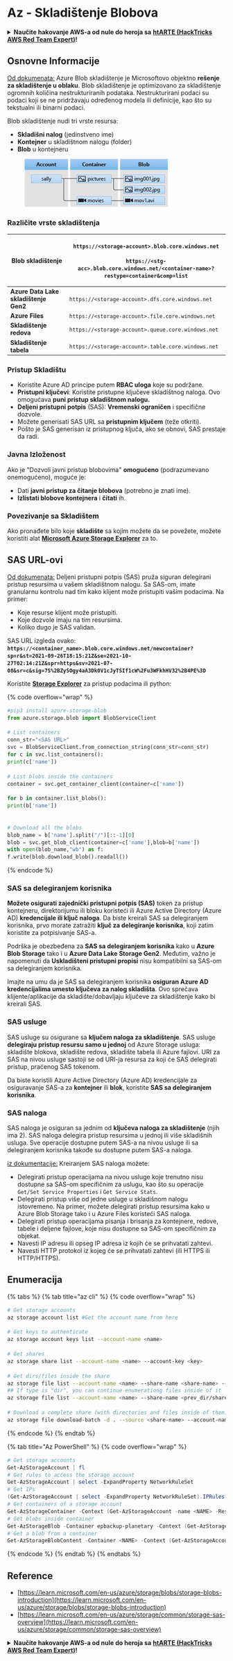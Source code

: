 # Az - Skladištenje Blobova

<details>

<summary><strong>Naučite hakovanje AWS-a od nule do heroja sa</strong> <a href="https://training.hacktricks.xyz/courses/arte"><strong>htARTE (HackTricks AWS Red Team Expert)</strong></a><strong>!</strong></summary>

Drugi načini podrške HackTricks-u:

* Ako želite da vidite svoju **kompaniju reklamiranu na HackTricks-u** ili **preuzmete HackTricks u PDF formatu** proverite [**PLANOVE ZA PRIJAVU**](https://github.com/sponsors/carlospolop)!
* Nabavite [**zvanični PEASS & HackTricks swag**](https://peass.creator-spring.com)
* Otkrijte [**Porodicu PEASS**](https://opensea.io/collection/the-peass-family), našu kolekciju ekskluzivnih [**NFT-ova**](https://opensea.io/collection/the-peass-family)
* **Pridružite se** 💬 [**Discord grupi**](https://discord.gg/hRep4RUj7f) ili [**telegram grupi**](https://t.me/peass) ili nas **pratite** na **Twitteru** 🐦 [**@hacktricks\_live**](https://twitter.com/hacktricks\_live)**.**
* **Podelite svoje hakovanje trikove slanjem PR-ova na** [**HackTricks**](https://github.com/carlospolop/hacktricks) i [**HackTricks Cloud**](https://github.com/carlospolop/hacktricks-cloud) github repozitorijume.

</details>

## Osnovne Informacije

[Od dokumenata:](https://learn.microsoft.com/en-us/azure/storage/blobs/storage-blobs-overview) Azure Blob skladištenje je Microsoftovo objektno **rešenje za skladištenje u oblaku**. Blob skladištenje je optimizovano za skladištenje ogromnih količina nestrukturiranih podataka. Nestrukturirani podaci su podaci koji se ne pridržavaju određenog modela ili definicije, kao što su tekstualni ili binarni podaci.

Blob skladištenje nudi tri vrste resursa:

* **Skladišni nalog** (jedinstveno ime)
* **Kontejner** u skladištnom nalogu (folder)
* **Blob** u kontejneru

<figure><img src="../../../.gitbook/assets/image (114).png" alt=""><figcaption></figcaption></figure>

### Različite vrste skladištenja

| **Blob skladištenje**            | <p><code>https://&#x3C;storage-account>.blob.core.windows.net</code><br><br><code>https://&#x3C;stg-acc>.blob.core.windows.net/&#x3C;container-name>?restype=container&#x26;comp=list</code></p> |
| -------------------------------- | ------------------------------------------------------------------------------------------------------------------------------------------------------------------------------------------------ |
| **Azure Data Lake skladištenje Gen2** | `https://<storage-account>.dfs.core.windows.net`                                                                                                                                                 |
| **Azure Files**                  | `https://<storage-account>.file.core.windows.net`                                                                                                                                                |
| **Skladištenje redova**          | `https://<storage-account>.queue.core.windows.net`                                                                                                                                               |
| **Skladištenje tabela**          | `https://<storage-account>.table.core.windows.net`                                                                                                                                               |

### Pristup Skladištu <a href="#about-blob-storage" id="about-blob-storage"></a>

* Koristite Azure AD principe putem **RBAC uloga** koje su podržane.
* **Pristupni ključevi**: Koristite pristupne ključeve skladištnog naloga. Ovo omogućava **puni pristup skladištnom nalogu.**
* **Deljeni pristupni potpis** (SAS): **Vremenski ograničen** i specifične dozvole.
* Možete generisati SAS URL sa **pristupnim ključem** (teže otkriti).
* Pošto je SAS generisan iz pristupnog ključa, ako se obnovi, SAS prestaje da radi.

### Javna Izloženost

Ako je "Dozvoli javni pristup blobovima" **omogućeno** (podrazumevano onemogućeno), moguće je:

* Dati **javni pristup za čitanje blobova** (potrebno je znati ime).
* **Izlistati blobove kontejnera** i **čitati** ih.

### Povezivanje sa Skladištem

Ako pronađete bilo koje **skladište** sa kojim možete da se povežete, možete koristiti alat [**Microsoft Azure Storage Explorer**](https://azure.microsoft.com/es-es/products/storage/storage-explorer/) za to.

## SAS URL-ovi

[Od dokumenata:](https://learn.microsoft.com/en-us/azure/storage/common/storage-sas-overview) Deljeni pristupni potpis (SAS) pruža siguran delegirani pristup resursima u vašem skladištnom nalogu. Sa SAS-om, imate granularnu kontrolu nad tim kako klijent može pristupiti vašim podacima. Na primer:

* Koje resurse klijent može pristupiti.
* Koje dozvole imaju na tim resursima.
* Koliko dugo je SAS validan.

SAS URL izgleda ovako: **`https://<container_name>.blob.core.windows.net/newcontainer?sp=r&st=2021-09-26T18:15:21Z&se=2021-10-27T02:14:21Z&spr=https&sv=2021-07-08&sr=c&sig=7S%2BZySOgy4aA3Dk0V1cJyTSIf1cW%2Fu3WFkhHV32%2B4PE%3D`**

Koristite [**Storage Explorer**](https://azure.microsoft.com/en-us/features/storage-explorer/) za pristup podacima ili python:

{% code overflow="wrap" %}
```python
#pip3 install azure-storage-blob
from azure.storage.blob import BlobServiceClient

# List containers
conn_str="<SAS URL>"
svc = BlobServiceClient.from_connection_string(conn_str=conn_str)
for c in svc.list_containers():
print(c['name'])

# List blobs inside the containers
container = svc.get_container_client(container=c['name'])

for b in container.list_blobs():
print(b['name'])


# Download all the blobs
blob_name = b['name'].split("/")[::-1][0]
blob = svc.get_blob_client(container=c['name'],blob=b['name'])
with open(blob_name,"wb") as f:
f.write(blob.download_blob().readall())
```
{% endcode %}

### SAS sa delegiranjem korisnika <a href="#user-delegation-sas" id="user-delegation-sas"></a>

**Možete osigurati zajednički pristupni potpis (SAS)** token za pristup kontejneru, direktorijumu ili bloku koristeći ili Azure Active Directory (Azure AD) **kredencijale ili ključ naloga**. Da biste kreirali SAS sa delegiranjem korisnika, prvo morate zatražiti **ključ za delegiranje korisnika**, koji zatim koristite za potpisivanje SAS-a.

Podrška je obezbeđena za **SAS sa delegiranjem korisnika** kako u **Azure Blob Storage** tako i u **Azure Data Lake Storage Gen2**. Međutim, važno je napomenuti da **Uskladišteni pristupni propisi** nisu kompatibilni sa SAS-om sa delegiranjem korisnika.

Imajte na umu da je SAS sa delegiranjem korisnika **osiguran Azure AD kredencijalima umesto ključeva za nalog skladišta**. Ovo sprečava klijente/aplikacije da skladište/dobavljaju ključeve za skladištenje kako bi kreirali SAS.

### SAS usluge

SAS usluge su osigurane sa **ključem naloga za skladištenje**. SAS usluge **delegiraju pristup resursu samo u jednoj** od Azure Storage usluga: skladište blokova, skladište redova, skladište tabela ili Azure fajlovi. URI za SAS na nivou usluge sastoji se od URI-ja resursa za koji će SAS delegirati pristup, praćenog SAS tokenom.

Da biste koristili Azure Active Directory (Azure AD) kredencijale za osiguravanje SAS-a za **kontejner** ili **blok**, koristite **SAS sa delegiranjem korisnika**.

### SAS naloga

SAS naloga je osiguran sa jednim od **ključeva naloga za skladištenje** (njih ima 2). SAS naloga delegira pristup resursima u jednoj ili više skladišnih usluga. Sve operacije dostupne putem SAS-a na nivou usluge ili sa delegiranjem korisnika takođe su dostupne putem SAS-a naloga.

[iz dokumentacije:](https://learn.microsoft.com/en-us/rest/api/storageservices/create-account-sas) Kreiranjem SAS naloga možete:

* Delegirati pristup operacijama na nivou usluge koje trenutno nisu dostupne sa SAS-om specifičnim za uslugu, kao što su operacije `Get/Set Service Properties` i `Get Service Stats`.
* Delegirati pristup više od jedne usluge u skladišnom nalogu istovremeno. Na primer, možete delegirati pristup resursima kako u Azure Blob Storage tako i u Azure Files koristeći SAS naloga.
* Delegirati pristup operacijama pisanja i brisanja za kontejnere, redove, tabele i deljene fajlove, koje nisu dostupne sa SAS-om specifičnim za objekat.
* Navesti IP adresu ili opseg IP adresa iz kojih će se prihvatati zahtevi.
* Navesti HTTP protokol iz kojeg će se prihvatati zahtevi (ili HTTPS ili HTTP/HTTPS).

## Enumeracija

{% tabs %}
{% tab title="az cli" %}
{% code overflow="wrap" %}
```bash
# Get storage accounts
az storage account list #Get the account name from here

# Get keys to authenticate
az storage account keys list --account-name <name>

# Get shares
az storage share list --account-name <name> --account-key <key>

# Get dirs/files inside the share
az storage file list --account-name <name> --share-name <share-name> --account-key <key>
## If type is "dir", you can continue enumerationg files inside of it
az storage file list --account-name <name> --share-name <prev_dir/share-name> --account-key <key>

# Download a complete share (with directories and files inside of them)
az storage file download-batch -d . --source <share-name> --account-name <name> --account-key <key>
```
{% endcode %}
{% endtab %}

{% tab title="Az PowerShell" %}
{% code overflow="wrap" %}
```powershell
# Get storage accounts
Get-AzStorageAccount | fl
# Get rules to access the storage account
Get-AzStorageAccount | select -ExpandProperty NetworkRuleSet
# Get IPs
(Get-AzStorageAccount | select -ExpandProperty NetworkRuleSet).IPRules
# Get containers of a storage account
Get-AzStorageContainer -Context (Get-AzStorageAccount -name <NAME> -ResourceGroupName <NAME>).context
# Get blobs inside container
Get-AzStorageBlob -Container epbackup-planetary -Context (Get-AzStorageAccount -name <name> -ResourceGroupName <name>).context
# Get a blob from a container
Get-AzStorageBlobContent -Container <NAME> -Context (Get-AzStorageAccount -name <NAME> -ResourceGroupName <NAME>).context -Blob <blob_name> -Destination .\Desktop\filename.txt
```
{% endcode %}
{% endtab %}
{% endtabs %}

## Reference

* [https://learn.microsoft.com/en-us/azure/storage/blobs/storage-blobs-introduction](https://learn.microsoft.com/en-us/azure/storage/blobs/storage-blobs-introduction)
* [https://learn.microsoft.com/en-us/azure/storage/common/storage-sas-overview](https://learn.microsoft.com/en-us/azure/storage/common/storage-sas-overview)

<details>

<summary><strong>Naučite hakovanje AWS-a od nule do heroja sa</strong> <a href="https://training.hacktricks.xyz/courses/arte"><strong>htARTE (HackTricks AWS Red Team Expert)</strong></a><strong>!</strong></summary>

Drugi načini podrške HackTricks-u:

* Ako želite da vidite **vašu kompaniju reklamiranu na HackTricks-u** ili **preuzmete HackTricks u PDF formatu** Proverite [**PLANOVE ZA PRETPLATU**](https://github.com/sponsors/carlospolop)!
* Nabavite [**zvanični PEASS & HackTricks swag**](https://peass.creator-spring.com)
* Otkrijte [**The PEASS Family**](https://opensea.io/collection/the-peass-family), našu kolekciju ekskluzivnih [**NFT-ova**](https://opensea.io/collection/the-peass-family)
* **Pridružite se** 💬 [**Discord grupi**](https://discord.gg/hRep4RUj7f) ili [**telegram grupi**](https://t.me/peass) ili nas **pratite** na **Twitteru** 🐦 [**@hacktricks\_live**](https://twitter.com/hacktricks\_live)**.**
* **Podelite svoje hakovanje trikove slanjem PR-ova na** [**HackTricks**](https://github.com/carlospolop/hacktricks) i [**HackTricks Cloud**](https://github.com/carlospolop/hacktricks-cloud) github repozitorijume.

</details>
